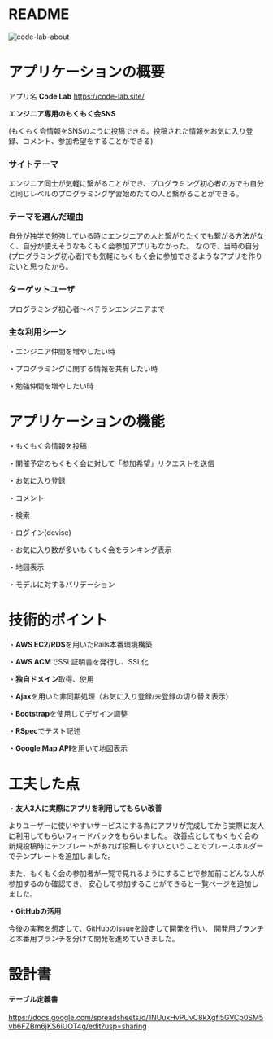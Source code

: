 # README

![code-lab-about](https://user-images.githubusercontent.com/55618173/82446126-0a56c800-9ae1-11ea-9149-c3bbb00714b7.png)

# アプリケーションの概要
アプリ名 **Code Lab**  https://code-lab.site/

**エンジニア専用のもくもく会SNS**

(もくもく会情報をSNSのように投稿できる。投稿された情報をお気に入り登録、コメント、参加希望をすることができる)

### サイトテーマ
エンジニア同士が気軽に繋がることができ、プログラミング初心者の方でも自分と同じレベルのプログラミング学習始めたての人と繋がることができる。

### テーマを選んだ理由
自分が独学で勉強している時にエンジニアの人と繋がりたくても繋がる方法がなく、自分が使えそうなもくもく会参加アプリもなかった。
なので、当時の自分(プログラミング初心者)でも気軽にもくもく会に参加できるようなアプリを作りたいと思ったから。

### ターゲットユーザ
プログラミング初心者～ベテランエンジニアまで

### 主な利用シーン
・エンジニア仲間を増やしたい時

・プログラミングに関する情報を共有したい時

・勉強仲間を増やしたい時

# アプリケーションの機能
・もくもく会情報を投稿

・開催予定のもくもく会に対して「参加希望」リクエストを送信

・お気に入り登録

・コメント

・検索

・ログイン(devise)

・お気に入り数が多いもくもく会をランキング表示

・地図表示

・モデルに対するバリデーション

# 技術的ポイント
・**AWS EC2/RDS**を用いたRails本番環境構築

・**AWS ACM**でSSL証明書を発行し、SSL化

・**独自ドメイン**取得、使用

・**Ajax**を用いた非同期処理（お気に入り登録/未登録の切り替え表示）

・**Bootstrap**を使用してデザイン調整

・**RSpec**でテスト記述

・**Google Map API**を用いて地図表示

# 工夫した点
・**友人3人に実際にアプリを利用してもらい改善**

よりユーザーに使いやすいサービスにする為にアプリが完成してから実際に友人に利用してもらいフィードバックをもらいました。
改善点としてもくもく会の新規投稿時にテンプレートがあれば投稿しやすいということでプレースホルダーでテンプレートを追加しました。

また、もくもく会の参加者が一覧で見れるようにすることで参加前にどんな人が参加するのか確認でき、
安心して参加することができると一覧ページを追加しました。

・**GitHubの活用**

今後の実務を想定して、GitHubのissueを設定して開発を行い、
開発用ブランチと本番用ブランチを分けて開発を進めていきました。

# 設計書
#### テーブル定義書
https://docs.google.com/spreadsheets/d/1NUuxHvPUvC8kXgfl5GVCp0SM5vb6FZBm6jKS6iUOT4g/edit?usp=sharing

